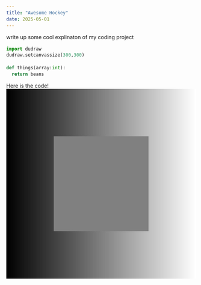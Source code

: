 ```yaml
---
title: "Awesome Hockey"
date: 2025-05-01
---
```


write up some cool explinaton of my coding project

```python
import dudraw
dudraw.setcanvassize(300,300)

def things(array:int):
  return beans

```

Here is the code!
![description](assets/gradient.jpg)

